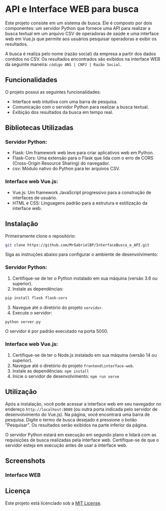 # API e Interface WEB para busca
Este projeto consiste em um sistema de busca. Ele é composto por dois componentes: um servidor Python que fornece uma API para realizar a busca textual em um arquivo CSV de operadoras de saúde e uma interface web em Vue.js que permite aos usuários pesquisar operadoras e exibir os resultados.

A busca é realiza pelo nome (razão social) da empresa a partir dos dados contidos no CSV. Os resultados encontrados são exibidos na interface WEB da seguinte maneira: `código ANS | CNPJ | Razão Social`.

## Funcionalidades

O projeto possui as seguintes funcionalidades:

- Interface web intuitiva com uma barra de pesquisa.
- Comunicação com o servidor Python para realizar a busca textual.
- Exibição dos resultados da busca em tempo real.

## Bibliotecas Utilizadas

### Servidor Python:

- Flask: Um framework web leve para criar aplicativos web em Python.
- Flask-Cors: Uma extensão para o Flask que lida com o erro de CORS (Cross-Origin Resource Sharing) do navegador.
- csv: Módulo nativo do Python para ler arquivos CSV.

### Interface web Vue.js:

- Vue.js: Um framework JavaScript progressivo para a construção de interfaces de usuário.
- HTML e CSS: Linguagens padrão para a estrutura e estilização da interface web.

## Instalação

Primeiramente clone o repositório:
```bash
git clone https://github.com/MrGabrielBP/InterfaceBusca_e_API.git
```
Siga as instruções abaixo para configurar o ambiente de desenvolvimento:

### Servidor Python:

1. Certifique-se de ter o Python instalado em sua máquina (versão 3.6 ou superior).
2. Instale as dependências:
```bash
pip install flask flask-cors
```
3. Navegue até o diretório do projeto `servidor`.
4. Execute o servidor:
```bash
python server.py
```

O servidor é por padrão executado na porta 5000.

### Interface web Vue.js:

1. Certifique-se de ter o Node.js instalado em sua máquina (versão 14 ou superior).
2. Navegue até o diretório do projeto `frontend\interface-web`.
3. Instale as dependências: `npm install`
4. Inicie o servidor de desenvolvimento: `npm run serve`

## Utilização

Após a instalação, você pode acessar a interface web em seu navegador no endereço `http://localhost:8080` (ou outra porta indicada pelo servidor de desenvolvimento do Vue.js). Na página, você encontrará uma barra de pesquisa. Digite o termo de busca desejado e pressione o botão "Pesquisar". Os resultados serão exibidos na parte inferior da página.

O servidor Python estará em execução em segundo plano e lidará com as requisições de busca realizadas pela interface web. Certifique-se de que o servidor esteja em execução antes de usar a interface web.

## Screenshots

### Interface WEB


## Licença

Este projeto está licenciado sob a [MIT License](LICENSE).
